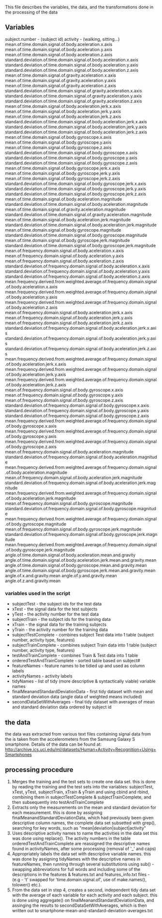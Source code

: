This file describes the variables, the data, and the transformations done in the processing of the data 

## Variables 
subject.number - (subject id)
activity - (walking, sitting...)
mean.of.time.domain.signal.of.body.aceleration.x.axis
mean.of.time.domain.signal.of.body.aceleration.y.axis
mean.of.time.domain.signal.of.body.aceleration.z.axis
standard.deviation.of.time.domain.signal.of.body.aceleration.x.axis
standard.deviation.of.time.domain.signal.of.body.aceleration.y.axis
standard.deviation.of.time.domain.signal.of.body.aceleration.z.axis
mean.of.time.domain.signal.of.gravity.aceleration.x.axis
mean.of.time.domain.signal.of.gravity.aceleration.y.axis
mean.of.time.domain.signal.of.gravity.aceleration.z.axis
standard.deviation.of.time.domain.signal.of.gravity.aceleration.x.axis
standard.deviation.of.time.domain.signal.of.gravity.aceleration.y.axis
standard.deviation.of.time.domain.signal.of.gravity.aceleration.z.axis
mean.of.time.domain.signal.of.body.aceleration.jerk.x.axis
mean.of.time.domain.signal.of.body.aceleration.jerk.y.axis
mean.of.time.domain.signal.of.body.aceleration.jerk.z.axis
standard.deviation.of.time.domain.signal.of.body.aceleration.jerk.x.axis
standard.deviation.of.time.domain.signal.of.body.aceleration.jerk.y.axis
standard.deviation.of.time.domain.signal.of.body.aceleration.jerk.z.axis
mean.of.time.domain.signal.of.body.gyroscope.x.axis
mean.of.time.domain.signal.of.body.gyroscope.y.axis
mean.of.time.domain.signal.of.body.gyroscope.z.axis
standard.deviation.of.time.domain.signal.of.body.gyroscope.x.axis
standard.deviation.of.time.domain.signal.of.body.gyroscope.y.axis
standard.deviation.of.time.domain.signal.of.body.gyroscope.z.axis
mean.of.time.domain.signal.of.body.gyroscope.jerk.x.axis
mean.of.time.domain.signal.of.body.gyroscope.jerk.y.axis
mean.of.time.domain.signal.of.body.gyroscope.jerk.z.axis
standard.deviation.of.time.domain.signal.of.body.gyroscope.jerk.x.axis
standard.deviation.of.time.domain.signal.of.body.gyroscope.jerk.y.axis
standard.deviation.of.time.domain.signal.of.body.gyroscope.jerk.z.axis
mean.of.time.domain.signal.of.body.aceleration.magnitude
standard.deviation.of.time.domain.signal.of.body.aceleration.magnitude
mean.of.time.domain.signal.of.gravity.aceleration.magnitude
standard.deviation.of.time.domain.signal.of.gravity.aceleration.magnitude
mean.of.time.domain.signal.of.body.aceleration.jerk.magnitude
standard.deviation.of.time.domain.signal.of.body.aceleration.jerk.magnitude
mean.of.time.domain.signal.of.body.gyroscope.magnitude
standard.deviation.of.time.domain.signal.of.body.gyroscope.magnitude
mean.of.time.domain.signal.of.body.gyroscope.jerk.magnitude
standard.deviation.of.time.domain.signal.of.body.gyroscope.jerk.magnitude
mean.of.frequency.domain.signal.of.body.aceleration.x.axis
mean.of.frequency.domain.signal.of.body.aceleration.y.axis
mean.of.frequency.domain.signal.of.body.aceleration.z.axis
standard.deviation.of.frequency.domain.signal.of.body.aceleration.x.axis
standard.deviation.of.frequency.domain.signal.of.body.aceleration.y.axis
standard.deviation.of.frequency.domain.signal.of.body.aceleration.z.axis
mean.frequency.derived.from.weighted.average.of.frequency.domain.signal.of.body.aceleration.x.axis
mean.frequency.derived.from.weighted.average.of.frequency.domain.signal.of.body.aceleration.y.axis
mean.frequency.derived.from.weighted.average.of.frequency.domain.signal.of.body.aceleration.z.axis
mean.of.frequency.domain.signal.of.body.aceleration.jerk.x.axis
mean.of.frequency.domain.signal.of.body.aceleration.jerk.y.axis
mean.of.frequency.domain.signal.of.body.aceleration.jerk.z.axis
standard.deviation.of.frequency.domain.signal.of.body.aceleration.jerk.x.axis
standard.deviation.of.frequency.domain.signal.of.body.aceleration.jerk.y.axis
standard.deviation.of.frequency.domain.signal.of.body.aceleration.jerk.z.axis
mean.frequency.derived.from.weighted.average.of.frequency.domain.signal.of.body.aceleration.jerk.x.axis
mean.frequency.derived.from.weighted.average.of.frequency.domain.signal.of.body.aceleration.jerk.y.axis
mean.frequency.derived.from.weighted.average.of.frequency.domain.signal.of.body.aceleration.jerk.z.axis
mean.of.frequency.domain.signal.of.body.gyroscope.x.axis
mean.of.frequency.domain.signal.of.body.gyroscope.y.axis
mean.of.frequency.domain.signal.of.body.gyroscope.z.axis
standard.deviation.of.frequency.domain.signal.of.body.gyroscope.x.axis
standard.deviation.of.frequency.domain.signal.of.body.gyroscope.y.axis
standard.deviation.of.frequency.domain.signal.of.body.gyroscope.z.axis
mean.frequency.derived.from.weighted.average.of.frequency.domain.signal.of.body.gyroscope.x.axis
mean.frequency.derived.from.weighted.average.of.frequency.domain.signal.of.body.gyroscope.y.axis
mean.frequency.derived.from.weighted.average.of.frequency.domain.signal.of.body.gyroscope.z.axis
mean.of.frequency.domain.signal.of.body.aceleration.magnitude
standard.deviation.of.frequency.domain.signal.of.body.aceleration.magnitude
mean.frequency.derived.from.weighted.average.of.frequency.domain.signal.of.body.aceleration.magnitude
mean.of.frequency.domain.signal.of.body.aceleration.jerk.magnitude
standard.deviation.of.frequency.domain.signal.of.body.aceleration.jerk.magnitude
mean.frequency.derived.from.weighted.average.of.frequency.domain.signal.of.body.aceleration.jerk.magnitude
mean.of.frequency.domain.signal.of.body.gyroscope.magnitude
standard.deviation.of.frequency.domain.signal.of.body.gyroscope.magnitude
mean.frequency.derived.from.weighted.average.of.frequency.domain.signal.of.body.gyroscope.magnitude
mean.of.frequency.domain.signal.of.body.gyroscope.jerk.magnitude
standard.deviation.of.frequency.domain.signal.of.body.gyroscope.jerk.magnitude
mean.frequency.derived.from.weighted.average.of.frequency.domain.signal.of.body.gyroscope.jerk.magnitude
angle.of.time.domain.signal.of.body.aceleration.mean.and.gravity
angle.of.time.domain.signal.of.body.aceleration.jerk.mean.and.gravity.mean
angle.of.time.domain.signal.of.body.gyroscope.mean.and.gravity.mean
angle.of.time.domain.signal.of.body.gyroscope.jerk.mean.and.gravity.mean
angle.of.x.and.gravity.mean
angle.of.y.and.gravity.mean
angle.of.z.and.gravity.mean

### variables used in the script
-  subjectTest - the subject ids for the test data 
-  xTest - the signal data for the test subjects 
-  yTest - the activity number for the test data
-  subjectTrain - the subject ids for the training data
-  xTrain - the signal data for the training subjects 
-  yTrain - the activity number for the training data
-  subjectTestComplete - combines subject Test data into 1 table (subject number, activity type, features) 
-  subjectTrainComplete - combines subject Train data into 1 table (subject number, activity type, features)  
-  testAndTrainComplete - combines Train & Test data into 1 table
-  orderedTestAndTrainComplete - sorted table based on subject#
-  featureNames - feature names to be tidied up and used as column labels
-  activityNames - activity labels
-  tidyNames - list of tidy (more descriptive & syntactically viable) variable names            
-  finalMeanandStandardDeviationData - first tidy dataset with mean and standard deviation data (angle data of weighted means included)
-  secondDataSetWithAverages - final tidy dataset with averages of mean and standard deviation data ordered by subject id
  
## the data
  the data was extracted from various text files containing signal data from the is taken from the accelerometers from the Samsung Galaxy S smartphone. 
  Details of the data can be found at: http://archive.ics.uci.edu/ml/datasets/Human+Activity+Recognition+Using+Smartphones
  
## processing procedure
  1. Merges the training and the test sets to create one data set.
    this is done by reading the training and the test sets into the variables: subjectTest, xTest, yTest, subjectTrain, xTrain & yTrain
    and using cbind and rbind, combining them in subjectTestComplete & subjectTrainComplete, and then subsequently into testAndTrainComplete
  2. Extracts only the measurements on the mean and standard deviation for each measurement.
    this is done by assigning finalMeanandStandardDeviationData, which had previously been given descriptive column names, the complete data set subsetted with grep(), searching for key words, such as "mean|deviation|subject|activity"
  3. Uses descriptive activity names to name the activities in the data set
    this was done using replace(). The activity numbers in the table orderedTestAndTrainComplete are reassigned the descriptive names found in activityNames, after some processing (removal of '_' and caps)
  4. Appropriately labels the data set with descriptive variable names.
    this was done by assigning tidyNames with the descriptive names in featureNames, then running through several substitutions using sub() - swapping abbreviations for full words and including some of the descriptions in the features & features.txt and features_info.txt files - (e.g - 't' swapped for 'time.domain.signal.of', use of make.names(), tolower() etc.). 
  5. From the data set in step 4, creates a second, independent tidy data set with the average of each variable for each activity and each subject.
    this is done using aggregate() on finalMeanandStandardDeviationData, and assinging the results to secondDataSetWithAverages, which is then written out to smartphone-mean-and-standard-deviation-averages.txt
